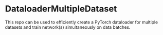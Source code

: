 # DataloaderMultipleDataset
This repo can be used to efficiently create a PyTorch dataloader for multiple datasets and train network(s) simultaneously on data batches.
